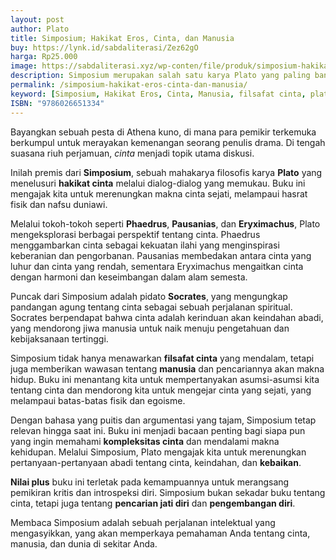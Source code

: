 ```yaml
---
layout: post
author: Plato
title: Simposium; Hakikat Eros, Cinta, dan Manusia
buy: https://lynk.id/sabdaliterasi/Zez62gO
harga: Rp25.000
image: https://sabdaliterasi.xyz/wp-conten/file/produk/simposium-hakikat-eros-cinta-dan-manusia.jpg
description: Simposium merupakan salah satu karya Plato yang paling banyak dibaca dan dipelajari. Di dalamnya, hakikat Eros, cinta, dan manusia ditelusuri melalui.
permalink: /simposium-hakikat-eros-cinta-dan-manusia/
keyword: [Simposium, Hakikat Eros, Cinta, Manusia, filsafat cinta, plato tentang cinta]
ISBN: "9786026651334"
---
```

<p>Bayangkan sebuah pesta di Athena kuno, di mana para pemikir terkemuka berkumpul untuk merayakan kemenangan seorang penulis drama. Di tengah suasana riuh perjamuan, <em>cinta</em> menjadi topik utama diskusi.</p><p>Inilah premis dari <strong>Simposium</strong>, sebuah mahakarya filosofis karya <strong>Plato</strong> yang menelusuri <strong>hakikat cinta</strong> melalui dialog-dialog yang memukau. Buku ini mengajak kita untuk merenungkan makna cinta sejati, melampaui hasrat fisik dan nafsu duniawi.</p><p>Melalui tokoh-tokoh seperti <strong>Phaedrus</strong>, <strong>Pausanias</strong>, dan <strong>Eryximachus</strong>, Plato mengeksplorasi berbagai perspektif tentang cinta. Phaedrus menggambarkan cinta sebagai kekuatan ilahi yang menginspirasi keberanian dan pengorbanan. Pausanias membedakan antara cinta yang luhur dan cinta yang rendah, sementara Eryximachus mengaitkan cinta dengan harmoni dan keseimbangan dalam alam semesta.</p><p>Puncak dari Simposium adalah pidato <strong>Socrates</strong>, yang mengungkap pandangan agung tentang cinta sebagai sebuah perjalanan spiritual. Socrates berpendapat bahwa cinta adalah kerinduan akan keindahan abadi, yang mendorong jiwa manusia untuk naik menuju pengetahuan dan kebijaksanaan tertinggi.</p><p>Simposium tidak hanya menawarkan <strong>filsafat cinta</strong> yang mendalam, tetapi juga memberikan wawasan tentang <strong>manusia</strong> dan pencariannya akan makna hidup. Buku ini menantang kita untuk mempertanyakan asumsi-asumsi kita tentang cinta dan mendorong kita untuk mengejar cinta yang sejati, yang melampaui batas-batas fisik dan egoisme.</p><p>Dengan bahasa yang puitis dan argumentasi yang tajam, Simposium tetap relevan hingga saat ini. Buku ini menjadi bacaan penting bagi siapa pun yang ingin memahami <strong>kompleksitas cinta</strong> dan mendalami makna kehidupan. Melalui Simposium, Plato mengajak kita untuk merenungkan pertanyaan-pertanyaan abadi tentang cinta, keindahan, dan <strong>kebaikan</strong>.</p><p><strong>Nilai plus</strong> buku ini terletak pada kemampuannya untuk merangsang pemikiran kritis dan introspeksi diri. Simposium bukan sekadar buku tentang cinta, tetapi juga tentang <strong>pencarian jati diri</strong> dan <strong>pengembangan diri</strong>.</p><p>Membaca Simposium adalah sebuah perjalanan intelektual yang mengasyikkan, yang akan memperkaya pemahaman Anda tentang cinta, manusia, dan dunia di sekitar Anda.</p>
